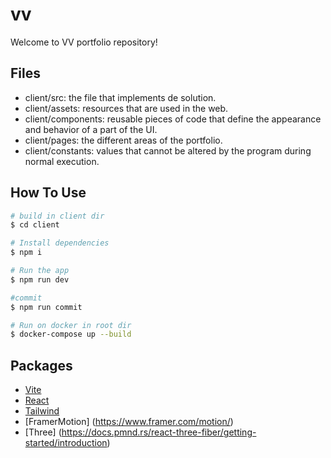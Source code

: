 # vv

Welcome to VV portfolio repository!

## Files

- client/src: the file that implements de solution.
- client/assets: resources that are used in the web.
- client/components: reusable pieces of code that define the appearance and behavior of a part of the UI.
- client/pages: the different areas of the portfolio.
- client/constants: values that cannot be altered by the program during normal execution.

## How To Use

```bash
# build in client dir
$ cd client

# Install dependencies
$ npm i

# Run the app
$ npm run dev

#commit
$ npm run commit

# Run on docker in root dir
$ docker-compose up --build
```

## Packages

- [Vite](https://vitejs.dev/)
- [React](https://reactjs.org/)
- [Tailwind](https://tailwindcss.com/)
- [FramerMotion] (https://www.framer.com/motion/)
- [Three] (https://docs.pmnd.rs/react-three-fiber/getting-started/introduction)
